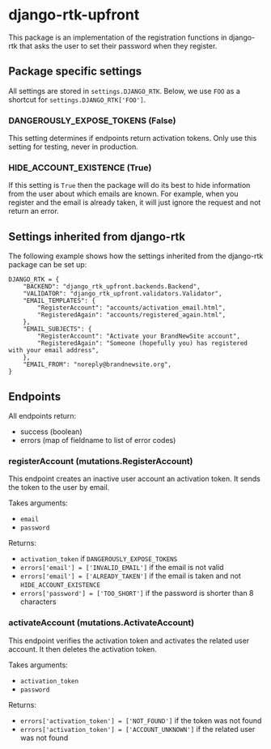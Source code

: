 # django-rtk-upfront

This package is an implementation of the registration functions in django-rtk that asks the user to set their password when they register.

## Package specific settings

All settings are stored in `settings.DJANGO_RTK`. Below, we use
`FOO` as a shortcut for `settings.DJANGO_RTK['FOO']`.

### DANGEROUSLY_EXPOSE_TOKENS (False)

This setting determines if endpoints return activation tokens. Only
use this setting for testing, never in production.

### HIDE_ACCOUNT_EXISTENCE (True)

If this setting is `True` then the package will do its best to hide information from the
user about which emails are known. For example, when you register and the email is already taken,
it will just ignore the request and not return an error.

## Settings inherited from django-rtk

The following example shows how the settings inherited from the
django-rtk package can be set up:

```
DJANGO_RTK = {
    "BACKEND": "django_rtk_upfront.backends.Backend",
    "VALIDATOR": "django_rtk_upfront.validators.Validator",
    "EMAIL_TEMPLATES": {
        "RegisterAccount": "accounts/activation_email.html",
        "RegisteredAgain": "accounts/registered_again.html",
    },
    "EMAIL_SUBJECTS": {
        "RegisterAccount": "Activate your BrandNewSite account",
        "RegisteredAgain": "Someone (hopefully you) has registered with your email address",
    },
    "EMAIL_FROM": "noreply@brandnewsite.org",
}
```

## Endpoints

All endpoints return:

- success (boolean)
- errors (map of fieldname to list of error codes)

### registerAccount (mutations.RegisterAccount)

This endpoint creates an inactive user account an activation token. It sends the token to the user by email.

Takes arguments:

- `email`
- `password`

Returns:

- `activation_token` if `DANGEROUSLY_EXPOSE_TOKENS`
- `errors['email'] = ['INVALID_EMAIL']` if the email is not valid
- `errors['email'] = ['ALREADY_TAKEN']` if the email is taken and not `HIDE_ACCOUNT_EXISTENCE`
- `errors['password'] = ['TOO_SHORT']` if the password is shorter than 8 characters

### activateAccount (mutations.ActivateAccount)

This endpoint verifies the activation token and activates the related user account.
It then deletes the activation token.

Takes arguments:

- `activation_token`
- `password`

Returns:

- `errors['activation_token'] = ['NOT_FOUND']` if the token was not found
- `errors['activation_token'] = ['ACCOUNT_UNKNOWN']` if the related user was not found

